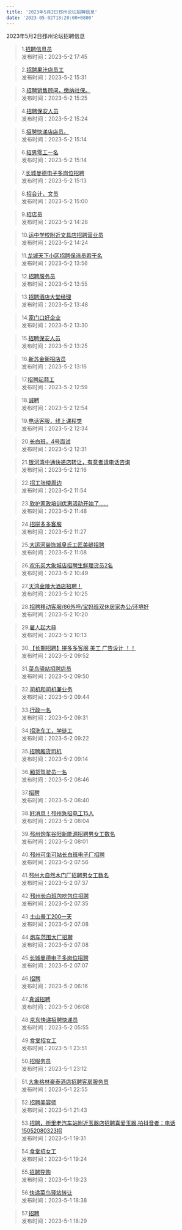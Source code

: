 ```yaml
---
title: '2023年5月2日邳州论坛招聘信息'
date: '2023-05-02T18:20:00+0800'
---
```

2023年5月2日邳州论坛招聘信息
<!--more-->
>1.[招聘信息员](https://www.pzzc.net/forum.php?mod=viewthread&tid=10303588)<br>
>发布时间：2023-5-2 17:45

>2.[招聘果汁店员工](https://www.pzzc.net/forum.php?mod=viewthread&tid=10303562)<br>
>发布时间：2023-5-2 15:31

>3.[招聘销售顾问，缴纳社保。](https://www.pzzc.net/forum.php?mod=viewthread&tid=10303559)<br>
>发布时间：2023-5-2 15:25

>4.[招聘保安人员](https://www.pzzc.net/forum.php?mod=viewthread&tid=10303558)<br>
>发布时间：2023-5-2 15:24

>5.[招聘快递店店员。](https://www.pzzc.net/forum.php?mod=viewthread&tid=10303554)<br>
>发布时间：2023-5-2 15:14

>6.[招男零工一名](https://www.pzzc.net/forum.php?mod=viewthread&tid=10303552)<br>
>发布时间：2023-5-2 15:14

>7.[长城曼德电子多岗位招聘](https://www.pzzc.net/forum.php?mod=viewthread&tid=10303550)<br>
>发布时间：2023-5-2 15:13

>8.[招会计，文员](https://www.pzzc.net/forum.php?mod=viewthread&tid=10303547)<br>
>发布时间：2023-5-2 15:00

>9.[招店员](https://www.pzzc.net/forum.php?mod=viewthread&tid=10303539)<br>
>发布时间：2023-5-2 14:28

>10.[运中学校附近文具店招聘营业员](https://www.pzzc.net/forum.php?mod=viewthread&tid=10303537)<br>
>发布时间：2023-5-2 14:24

>11.[龙城天下小区招聘保洁员若干名](https://www.pzzc.net/forum.php?mod=viewthread&tid=10303531)<br>
>发布时间：2023-5-2 13:56

>12.[招聘服务员](https://www.pzzc.net/forum.php?mod=viewthread&tid=10303530)<br>
>发布时间：2023-5-2 13:55

>13.[招聘酒店大堂经理](https://www.pzzc.net/forum.php?mod=viewthread&tid=10303527)<br>
>发布时间：2023-5-2 13:48

>14.[家门口好企业](https://www.pzzc.net/forum.php?mod=viewthread&tid=10303524)<br>
>发布时间：2023-5-2 13:30

>15.[招聘保安人员](https://www.pzzc.net/forum.php?mod=viewthread&tid=10303522)<br>
>发布时间：2023-5-2 13:25

>16.[新苏金街招店员](https://www.pzzc.net/forum.php?mod=viewthread&tid=10303521)<br>
>发布时间：2023-5-2 13:16

>17.[招聘起蒜工](https://www.pzzc.net/forum.php?mod=viewthread&tid=10303519)<br>
>发布时间：2023-5-2 12:59

>18.[诚聘](https://www.pzzc.net/forum.php?mod=viewthread&tid=10303518)<br>
>发布时间：2023-5-2 12:54

>19.[电话客服，线上课程类](https://www.pzzc.net/forum.php?mod=viewthread&tid=10303510)<br>
>发布时间：2023-5-2 12:34

>20.[长白班，4号面试](https://www.pzzc.net/forum.php?mod=viewthread&tid=10303508)<br>
>发布时间：2023-5-2 12:31

>21.[银河湾中通快递店转让，有意者请电话咨询](https://www.pzzc.net/forum.php?mod=viewthread&tid=10303505)<br>
>发布时间：2023-5-2 12:16

>22.[招工张楼周边](https://www.pzzc.net/forum.php?mod=viewthread&tid=10303501)<br>
>发布时间：2023-5-2 11:54

>23.[欣护家政培训优惠活动开始了……](https://www.pzzc.net/forum.php?mod=viewthread&tid=10303500)<br>
>发布时间：2023-5-2 11:48

>24.[招拼多多客服](https://www.pzzc.net/forum.php?mod=viewthread&tid=10303499)<br>
>发布时间：2023-5-2 11:27

>25.[大运河装饰城皇氏工匠美缝招聘](https://www.pzzc.net/forum.php?mod=viewthread&tid=10303495)<br>
>发布时间：2023-5-2 11:08

>26.[欢乐买大象城店招聘生鲜理货员2名](https://www.pzzc.net/forum.php?mod=viewthread&tid=10303488)<br>
>发布时间：2023-5-2 10:49

>27.[天鸿金陵大酒店招聘！](https://www.pzzc.net/forum.php?mod=viewthread&tid=10303483)<br>
>发布时间：2023-5-2 10:25

>28.[招聘移动客服/86外呼/宝妈班双休居家办公/环境好](https://www.pzzc.net/forum.php?mod=viewthread&tid=10303481)<br>
>发布时间：2023-5-2 10:20

>29.[雇人起大蒜](https://www.pzzc.net/forum.php?mod=viewthread&tid=10303477)<br>
>发布时间：2023-5-2 10:13

>30.[【长期招聘】拼多多客服  美工 广告设计 ！！](https://www.pzzc.net/forum.php?mod=viewthread&tid=10303470)<br>
>发布时间：2023-5-2 09:52

>31.[菜鸟驿站招聘店员](https://www.pzzc.net/forum.php?mod=viewthread&tid=10303469)<br>
>发布时间：2023-5-2 09:50

>32.[司机和司机兼业务](https://www.pzzc.net/forum.php?mod=viewthread&tid=10303467)<br>
>发布时间：2023-5-2 09:44

>33.[行政一名](https://www.pzzc.net/forum.php?mod=viewthread&tid=10303459)<br>
>发布时间：2023-5-2 09:31

>34.[招洗车工，学徒工](https://www.pzzc.net/forum.php?mod=viewthread&tid=10303457)<br>
>发布时间：2023-5-2 09:22

>35.[招聘厢货司机](https://www.pzzc.net/forum.php?mod=viewthread&tid=10303453)<br>
>发布时间：2023-5-2 09:14

>36.[厢货驾驶员一名](https://www.pzzc.net/forum.php?mod=viewthread&tid=10303443)<br>
>发布时间：2023-5-2 08:46

>37.[招聘](https://www.pzzc.net/forum.php?mod=viewthread&tid=10303440)<br>
>发布时间：2023-5-2 08:40

>38.[好消息！邳州急招电工15人](https://www.pzzc.net/forum.php?mod=viewthread&tid=10303428)<br>
>发布时间：2023-5-2 08:04

>39.[邳州炮车谷阳新能源招聘男女工数名](https://www.pzzc.net/forum.php?mod=viewthread&tid=10303424)<br>
>发布时间：2023-5-2 08:01

>40.[邳州可坐可站长白班电子厂招聘](https://www.pzzc.net/forum.php?mod=viewthread&tid=10303420)<br>
>发布时间：2023-5-2 07:56

>41.[邳州大自然木门厂招聘男女工数名](https://www.pzzc.net/forum.php?mod=viewthread&tid=10303417)<br>
>发布时间：2023-5-2 07:37

>42.[邳州长白班包吃包住招聘](https://www.pzzc.net/forum.php?mod=viewthread&tid=10303416)<br>
>发布时间：2023-5-2 07:35

>43.[土山普工200一天](https://www.pzzc.net/forum.php?mod=viewthread&tid=10303413)<br>
>发布时间：2023-5-2 07:08

>44.[炮车范围大厂招聘](https://www.pzzc.net/forum.php?mod=viewthread&tid=10303412)<br>
>发布时间：2023-5-2 07:08

>45.[长城曼德电子多岗位招聘](https://www.pzzc.net/forum.php?mod=viewthread&tid=10303410)<br>
>发布时间：2023-5-2 07:07

>46.[招聘](https://www.pzzc.net/forum.php?mod=viewthread&tid=10303402)<br>
>发布时间：2023-5-2 06:16

>47.[真诚招聘](https://www.pzzc.net/forum.php?mod=viewthread&tid=10303401)<br>
>发布时间：2023-5-2 06:08

>48.[京东快递招聘快递员](https://www.pzzc.net/forum.php?mod=viewthread&tid=10303400)<br>
>发布时间：2023-5-2 05:55

>49.[食堂招女工](https://www.pzzc.net/forum.php?mod=viewthread&tid=10303393)<br>
>发布时间：2023-5-1 23:51

>50.[招服务员](https://www.pzzc.net/forum.php?mod=viewthread&tid=10303391)<br>
>发布时间：2023-5-1 23:12

>51.[大象格林豪泰酒店招聘客房服务员](https://www.pzzc.net/forum.php?mod=viewthread&tid=10303390)<br>
>发布时间：2023-5-1 22:55

>52.[招聘美容师](https://www.pzzc.net/forum.php?mod=viewthread&tid=10303381)<br>
>发布时间：2023-5-1 21:43

>53.[招聘，街里老汽车站附近玉器店招聘喜爱玉器.拍抖音者：电话15052080323招](https://www.pzzc.net/forum.php?mod=viewthread&tid=10303374)<br>
>发布时间：2023-5-1 19:31

>54.[食堂招女工](https://www.pzzc.net/forum.php?mod=viewthread&tid=10303373)<br>
>发布时间：2023-5-1 19:24

>55.[招聘导购](https://www.pzzc.net/forum.php?mod=viewthread&tid=10303372)<br>
>发布时间：2023-5-1 19:23

>56.[快递菜鸟驿站转让](https://www.pzzc.net/forum.php?mod=viewthread&tid=10303364)<br>
>发布时间：2023-5-1 18:38

>57.[招聘](https://www.pzzc.net/forum.php?mod=viewthread&tid=10303363)<br>
>发布时间：2023-5-1 18:29

